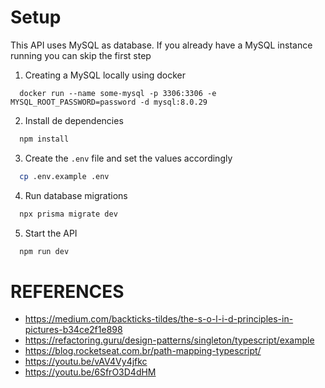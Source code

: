 # Setup

This API uses MySQL as database. If you already have a MySQL instance running you can skip the first step

1. Creating a MySQL locally using docker

```
  docker run --name some-mysql -p 3306:3306 -e MYSQL_ROOT_PASSWORD=password -d mysql:8.0.29
```

2. Install de dependencies

```sh
  npm install
```

3. Create the `.env` file and set the values accordingly

```sh
  cp .env.example .env
```

4. Run database migrations

```sh
  npx prisma migrate dev
```

5. Start the API

```sh
  npm run dev
```

# REFERENCES

- https://medium.com/backticks-tildes/the-s-o-l-i-d-principles-in-pictures-b34ce2f1e898
- https://refactoring.guru/design-patterns/singleton/typescript/example
- https://blog.rocketseat.com.br/path-mapping-typescript/
- https://youtu.be/vAV4Vy4jfkc
- https://youtu.be/6SfrO3D4dHM
